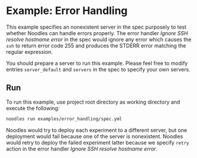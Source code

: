 # Example: Error Handling

This example specifies an nonexistent server in the spec purposely to test whether Noodles can handle errors properly. The error handler *Ignore SSH resolve hostname error* in the spec would ignore any error which causes the `ssh` to return error code 255 and produces the STDERR error matching the regular expression.

You should prepare a server to run this example. Please feel free to modify entries `server_default` and `servers` in the spec to specify your own servers.

## Run

To run this example, use project root directory as working directory and execute the following:

```bash
noodles run examples/error_handling/spec.yml
```

Noodles would try to deploy each experiment to a different server, but one deployment would fail because one of the server is nonexistent. Noodles would retry to deploy the failed experiment latter because we specify `retry` action in the error handler *Ignore SSH resolve hostname error*.
